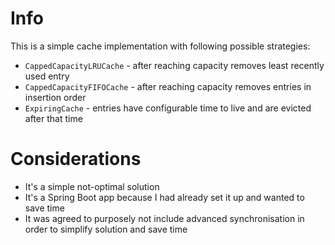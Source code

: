 # Info

This is a simple cache implementation with following possible strategies:
- `CappedCapacityLRUCache` - after reaching capacity removes least recently used entry
- `CappedCapacityFIFOCache` - after reaching capacity removes entries in insertion order
- `ExpiringCache` - entries have configurable time to live and are evicted after that time

# Considerations
 
- It's a simple not-optimal solution
- It's a Spring Boot app because I had already set it up and wanted to save time 
- It was agreed to purposely not include advanced synchronisation in order to simplify solution and save time
